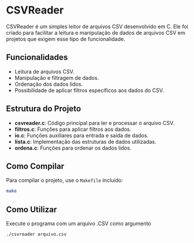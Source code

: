 # CSVReader

CSVReader é um simples leitor de arquivos CSV desenvolvido em C. Ele foi criado para facilitar a leitura e manipulação de dados de arquivos CSV em projetos que exigem esse tipo de funcionalidade.

## Funcionalidades

- Leitura de arquivos CSV.
- Manipulação e filtragem de dados.
- Ordenação dos dados lidos.
- Possibilidade de aplicar filtros específicos aos dados do CSV.

## Estrutura do Projeto

- **csvreader.c**: Código principal para ler e processar o arquivo CSV.
- **filtros.c**: Funções para aplicar filtros aos dados.
- **io.c**: Funções auxiliares para entrada e saída de dados.
- **lista.c**: Implementação das estruturas de dados utilizadas.
- **ordena.c**: Funções para ordenar os dados lidos.

## Como Compilar

Para compilar o projeto, use o `Makefile` incluído:

```bash
make
```

## Como Utilizar

Execute o programa com um arquivo .CSV como argumento

```bash
./csvreader arquivo.csv
```
